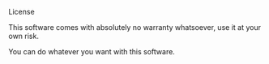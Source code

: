 License

This software comes with absolutely no warranty whatsoever, use it at your own risk.

You can do whatever you want with this software.